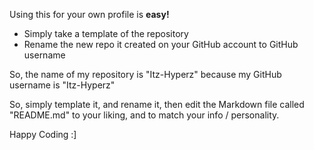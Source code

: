 Using this for your own profile is **easy!**


- Simply take a template of the repository
- Rename the new repo it created on your GitHub account to GitHub username

So, the name of my repository is "Itz-Hyperz" because my GitHub username is "Itz-Hyperz"


So, simply template it, and rename it, then edit the Markdown file called "README.md" to your liking, and to match your info / personality.

Happy Coding :]
